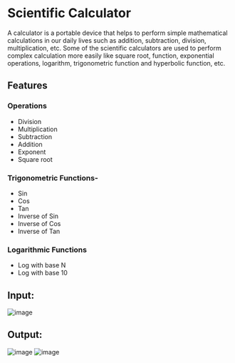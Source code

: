 # Scientific Calculator

A calculator is a portable device that helps to perform simple mathematical calculations in our daily lives such as addition, subtraction, division, multiplication, etc. Some of the scientific calculators are used to perform complex calculation more easily like square root, function, exponential operations, logarithm, trigonometric function and hyperbolic function, etc. 


## Features 

### Operations
- Division
- Multiplication
- Subtraction
- Addition
- Exponent
- Square root

### Trigonometric Functions- 
- Sin
- Cos
- Tan
- Inverse of Sin
- Inverse of Cos
- Inverse of Tan

### Logarithmic Functions
- Log with base N
- Log with base 10
 

## Input:
![image](https://user-images.githubusercontent.com/99204211/182558343-db8edbe1-1e13-4f44-a44b-19b620d7947e.png)

## Output:
![image](https://user-images.githubusercontent.com/99204211/182558401-eff1191c-5551-4df4-bc18-cc332a3f41bb.png)
![image](https://user-images.githubusercontent.com/99204211/182558502-7ab1cd64-e69e-49cc-ac66-5400dbde701f.png)
